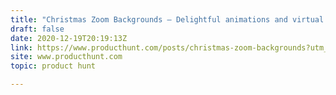```yaml
---
title: "Christmas Zoom Backgrounds — Delightful animations and virtual backgrounds for gatherings"
draft: false
date: 2020-12-19T20:19:13Z
link: https://www.producthunt.com/posts/christmas-zoom-backgrounds?utm_medium=RSS&utm_source=hune
site: www.producthunt.com
topic: product hunt  

---
```

